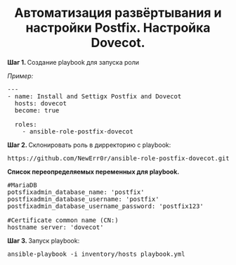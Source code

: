 <h1 align='center'>Автоматизация развёртывания и настройки Postfix. Настройка Dovecot.</h1>

<p>
    <strong>Шаг 1. </strong> Создание playbook для запуска роли
</p>
<p><i>Пример:</i></p>

<pre>
---
- name: Install and Settigx Postfix and Dovecot
  hosts: dovecot 
  become: true 

  roles: 
    - ansible-role-postfix-dovecot
</pre>

<p>
    <strong>Шаг 2. </strong> Склонировать роль в дирректорию с playbook:
</p>

  <pre>https://github.com/NewErr0r/ansible-role-postfix-dovecot.git</pre>

<p>

<p>
    <strong>Список переопределяемых переменных для playbook. </strong>
</p>
<pre>
#MariaDB
potsfixadmin_database_name: 'postfix'
postfixadmin_database_username: 'postfix'
postfixadmin_database_username_password: 'postfix123'<br>
#Certificate common name (CN:)
hostname_server: 'dovecot'
</pre>

<p>
    <strong>Шаг 3. </strong> Запуск playbook:
</p>
<pre>
ansible-playbook -i inventory/hosts playbook.yml
</pre>
